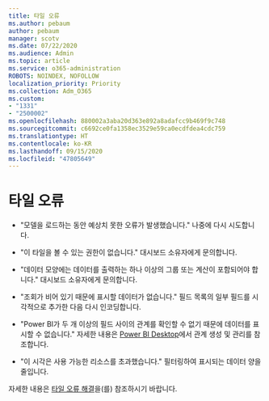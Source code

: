 ```yaml
---
title: 타일 오류
ms.author: pebaum
author: pebaum
manager: scotv
ms.date: 07/22/2020
ms.audience: Admin
ms.topic: article
ms.service: o365-administration
ROBOTS: NOINDEX, NOFOLLOW
localization_priority: Priority
ms.collection: Adm_O365
ms.custom:
- "1331"
- "2500002"
ms.openlocfilehash: 880002a3aba20d363e892a8adafcc9b469f9c748
ms.sourcegitcommit: c6692ce0fa1358ec3529e59ca0ecdfdea4cdc759
ms.translationtype: HT
ms.contentlocale: ko-KR
ms.lasthandoff: 09/15/2020
ms.locfileid: "47805649"
---
```

# <a name="tile-errors"></a>타일 오류

- "모델을 로드하는 동안 예상치 못한 오류가 발생했습니다." 나중에 다시 시도합니다.

- "이 타일을 볼 수 있는 권한이 없습니다." 대시보드 소유자에게 문의합니다.

- "데이터 모양에는 데이터를 출력하는 하나 이상의 그룹 또는 계산이 포함되어야 합니다." 대시보드 소유자에게 문의합니다.

- "조회가 비어 있기 때문에 표시할 데이터가 없습니다." 필드 목록의 일부 필드를 시각적으로 추가한 다음 다시 인코딩합니다.

- "Power BI가 두 개 이상의 필드 사이의 관계를 확인할 수 없기 때문에 데이터를 표시할 수 없습니다." 자세한 내용은 [Power BI Desktop](https://docs.microsoft.com/power-bi/desktop-create-and-manage-relationships)에서 관계 생성 및 관리를 참조합니다.

- "이 시각은 사용 가능한 리소스를 초과했습니다." 필터링하여 표시되는 데이터 양을 줄입니다.

자세한 내용은 [타일 오류 해결](https://docs.microsoft.com/power-bi/refresh-troubleshooting-tile-errors)을(를) 참조하시기 바랍니다.